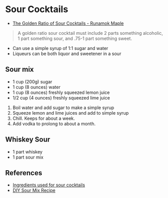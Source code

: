 # Sour Cocktails

* [The Golden Ratio of Sour Cocktails - Runamok Maple](https://runamokmaple.com/blog/the-golden-ratio-of-sour-cocktails/)
> A golden ratio sour cocktail must include 2 parts something alcoholic, 1 part something sour, and .75-1 part something sweet. 
* Can use a simple syrup of 1:1 sugar and water
* Liqueurs can be both liquor and sweetener in a sour

## Sour mix
* 1 cup (200g) sugar
* 1 cup (8 ounces) water
* 1 cup (8 ounces) freshly squeezed lemon juice
* 1/2 cup (4 ounces) freshly squeezed lime juice

1. Boil water and add sugar to make a simple syrup
1. Squeeze lemon and lime juices and add to simple syrup
1. Chill. Keeps for about a week.
1. Add vodka to prolong to about a month.

## Whiskey Sour
* 1 part whiskey
* 1 part sour mix

## References
* [Ingredients used for sour cocktails](https://www.diffordsguide.com/g/1133/sour-cocktails/ingredients)
* [DIY Sour Mix Recipe](https://www.seriouseats.com/homemade-fresh-sour-mix-for-cocktails-easy-recipe)
